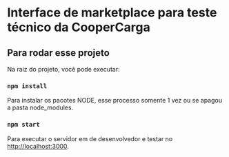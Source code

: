 # Interface de marketplace para teste técnico da CooperCarga

## Para rodar esse projeto

Na raiz do projeto, você pode executar:

### `npm install`

Para instalar os pacotes NODE, esse processo somente 1 vez ou se apagou a pasta node_modules.

### `npm start`

Para executar o servidor em de desenvolvedor e testar no [http://localhost:3000](http://localhost:3000).